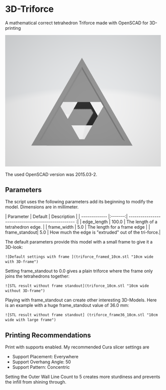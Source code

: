 # 3D-Triforce

A mathematical correct tetrahedron Triforce made with OpenSCAD for 3D-printing

![Rendered 3D-Triforce Structure](/docs/triforce.png "Rendered 3D-Triforce Structure")

The used OpenSCAD version was  2015.03-2.

## Parameters
The script uses the following parameters add its beginning to modify the model.
Dimensions are in millimeter.

| Parameter     | Default |  Description                                         |
| ------------- |:-------:| --------------------------------------------------- :|
| edge_length   | 100.0   | The length of a tetrahedron edge.                    |
| frame_width   | 5.0     | The length for a frame edge                          |
| frame_standout| 5.0     | How much the edge is "extruded" out of the tri-force.|

The default parameters provide this model with a small frame to give it a 
3D-look:

	![Default settings with frame ](triforce_framed_10cm.stl "10cm wide with 3D-frame")

Setting frame_standout to 0.0 gives a plain triforce where the frame only joins the 
tetrahedrons together:

	![STL result without frame standout](triforce_10cm.stl "10cm wide without 3D-frame")

Playing with frame_standout can create other interesting 3D-Models. Here is an example
with a huge frame_standout value of 36.0 mm:

	![STL result without frame standout] (triforce_frame36_10cm.stl "10cm wide with large frame")

	
## Printing Recommendations

Print with supports enabled. My recommended Cura slicer settings are

 * Support Placement: Everywhere
 * Support Overhang Angle: 50
 * Support Pattern: Concentric
 
Setting the Outer Wall Line Count to 5 creates more sturdiness and prevents
the infill from shining through. 
